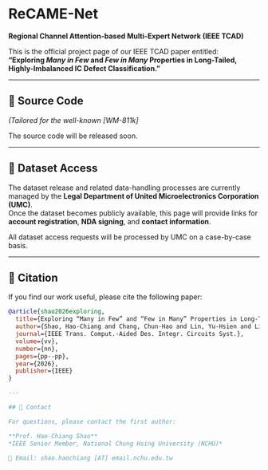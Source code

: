 # ReCAME-Net
**Regional Channel Attention-based Multi-Expert Network (IEEE TCAD)**

This is the official project page of our IEEE TCAD paper entitled:  
**“Exploring *Many in Few* and *Few in Many* Properties in Long-Tailed, Highly-Imbalanced IC Defect Classification.”**

---

## 🔧 Source Code  
*(Tailored for the well-known [WM-811k]*  

The source code will be released soon.

---

## 📂 Dataset Access  
The dataset release and related data-handling processes are currently managed by the **Legal Department of United Microelectronics Corporation (UMC)**.  
Once the dataset becomes publicly available, this page will provide links for **account registration**, **NDA signing**, and **contact information**.  

All dataset access requests will be processed by UMC on a case-by-case basis.

---

## 📄 Citation

If you find our work useful, please cite the following paper:

```bibtex
@article{shao2026exploring,
  title={Exploring “Many in Few” and “Few in Many” Properties in Long-Tailed, Highly-Imbalanced IC Defect Classification},
  author={Shao, Hao-Chiang and Chang, Chun-Hao and Lin, Yu-Hsien and Lin, Chia-Wen and Fang, Shao-Yun and Liu, Yan-Hsiu},
  journal={IEEE Trans. Comput.-Aided Des. Integr. Circuits Syst.},
  volume={vv},
  number={nn},
  pages={pp--pp},
  year={2026},
  publisher={IEEE}
}

---

## 📧 Contact

For questions, please contact the first author:

**Prof. Hao-Chiang Shao**  
*IEEE Senior Member, National Chung Hsing University (NCHU)*  

📩 Email: shao.haochiang [AT] email.nchu.edu.tw
